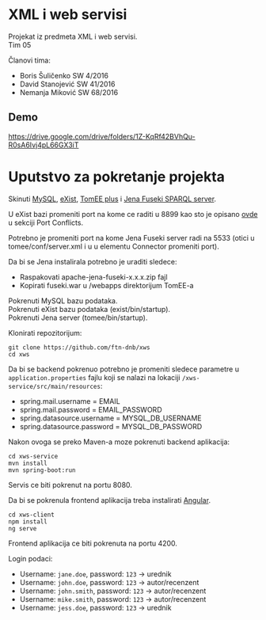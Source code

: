 # XML i web servisi
Projekat iz predmeta XML i web servisi.  
Tim 05

Članovi tima:
* Boris Šuličenko SW 4/2016
* David Stanojević SW 41/2016
* Nemanja Miković SW 68/2016

## Demo

https://drive.google.com/drive/folders/1Z-KqRf42BVhQu-R0sA6Ivj4pL66GX3iT

# Uputstvo za pokretanje projekta

Skinuti [MySQL](https://www.mysql.com/), [eXist](http://exist-db.org/exist/apps/homepage/index.html), [TomEE plus](http://tomee.apache.org/download-ng.html) i [Jena Fuseki SPARQL server](https://jena.apache.org/download/index.cgi#apache-jena-fuseki).

U eXist bazi promeniti port na kome ce raditi u 8899 kao sto je opisano [ovde](https://exist-db.org/exist/apps/doc/troubleshooting) u sekciji Port Conflicts.  

Potrebno je promeniti port na kome Jena Fuseki server radi na 5533 (otici u tomee/conf/server.xml i u u elementu Connector promeniti port).

Da bi se Jena instalirala potrebno je uraditi sledece:
- Raspakovati apache-jena-fuseki-x.x.x.zip fajl
- Kopirati fuseki.war u /webapps direktorijum TomEE-a

Pokrenuti MySQL bazu podataka.  
Pokrenuti eXist bazu podataka (exist/bin/startup).  
Pokrenuti Jena server (tomee/bin/startup).  

Klonirati repozitorijum:
```
git clone https://github.com/ftn-dnb/xws
cd xws
```

Da bi se backend pokrenuo potrebno je promeniti sledece parametre u ```application.properties``` fajlu koji se nalazi na lokaciji ```/xws-service/src/main/resources```:
- spring.mail.username = EMAIL
- spring.mail.password = EMAIL_PASSWORD
- spring.datasource.username = MYSQL_DB_USERNAME
- spring.datasource.password = MYSQL_DB_PASSWORD

Nakon ovoga se preko Maven-a moze pokrenuti backend aplikacija:
```
cd xws-service
mvn install
mvn spring-boot:run
```

Servis ce biti pokrenut na portu 8080.

Da bi se pokrenula frontend aplikacija treba instalirati [Angular](https://angular.io/).

```
cd xws-client
npm install
ng serve
```

Frontend aplikacija ce biti pokrenuta na portu 4200.

Login podaci:  
- Username: ```jane.doe```, password: ```123``` -> urednik
- Username: ```john.doe```, password: ```123``` -> autor/recenzent
- Username: ```john.smith```, password: ```123``` -> autor/recenzent
- Username: ```mike.smith```, password: ```123``` -> autor/recenzent
- Username: ```jess.doe```, password: ```123``` -> urednik
